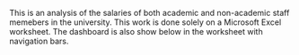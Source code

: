 This is an analysis of the salaries of both academic and non-academic staff memebers in the university. 
This work is done solely on a Microsoft Excel worksheet. 
The dashboard is also show below in the worksheet with navigation bars.
